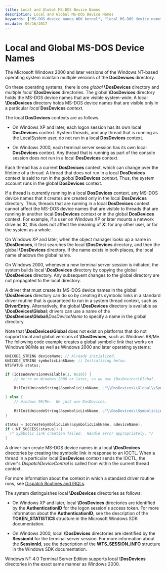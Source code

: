 ```yaml
---
title: Local and Global MS-DOS Device Names
description: Local and Global MS-DOS Device Names
keywords: ["MS-DOS device names WDK kernel", "local MS-DOS device names WDK kernel", "global MS-DOS device names WDK kernel", "DosDevices contexts WDK kernel"]
ms.date: 06/16/2017
---
```


# Local and Global MS-DOS Device Names

The Microsoft Windows 2000 and later versions of the Windows NT-based operating system maintain multiple versions of the **DosDevices** directory.

On these operating systems, there is one *global* **\\DosDevices** directory and multiple *local* **\\DosDevices** directories. The global **\\DosDevices** directory holds the MS-DOS device names that are visible system-wide. A local **\\DosDevices** directory holds MS-DOS device names that are visible only in a particular *local* **DosDevices** *context*.

The local **DosDevices** contexts are as follows.

-   On Windows XP and later, each logon session has its own local **DosDevices** context. System threads, and any thread that is running as the LocalSystem user, do not run in a local **DosDevices** context.

-   On Windows 2000, each terminal server session has its own local **DosDevices** context. Any thread that is running as part of the console session does not run in a local **DosDevices** context.

Each thread has a current **DosDevices** context, which can change over the lifetime of a thread. A thread that does not run in a local **DosDevices** context is said to run in the *global* **DosDevices** *context*. Thus, the system account runs in the global **DosDevices** context.

If a thread is currently running in a local **DosDevices** context, any MS-DOS device names that it creates are created only in the local **DosDevices** directory. Thus, threads that are running in a local **DosDevices** context cannot affect the MS-DOS device names that are visible to threads that are running in another local **DosDevices** context or in the global **DosDevices** context. For example, if a user on Windows XP or later mounts a network drive as **X:**, this does not affect the meaning of **X:** for any other user, or for the system as a whole.

On Windows XP and later, when the object manager looks up a name in **\\DosDevices**, it first searches the local **\\DosDevices** directory, and then the global **\\DosDevices** directory. If the name exists in both places, the local name shadows the global name.

On Windows 2000, whenever a new terminal server session is initiated, the system builds local \\**DosDevices** directory by copying the global **\\DosDevices** directory. Any subsequent changes to the global directory are not propagated to the local directory.

A driver that must create its MS-DOS device names in the global **\\DosDevices** directory can do so by creating its symbolic links in a standard driver routine that is guaranteed to run in a system thread context, such as **DriverEntry**. Alternatively, the global **\\DosDevices** directory is available as **\\DosDevices\\Global**; drivers can use a name of the **\\DosDevices\\Global\\**<em>DosDeviceName</em> to specify a name in the global directory.

Note that **\\DosDevices\\Global** does not exist on platforms that do not support local and global versions of **\\DosDevices**, such as Windows 98/Me. The following code example creates a global symbolic link that works on Windows 98/Me as well as Windows 2000 and later operating systems:

```cpp
UNICODE_STRING deviceName; // Already initialized.
UNICODE_STRING symbolicLinkName; // Initializing below.
NTSTATUS status;

if (IoIsWdmVersionAvailable(1, 0x10)) {
    // We're on Windows 2000 or later, so we use \DosDevices\Global.
 
    RtlInitUnicodeString(&symbolicLinkName, L"\\DosDevices\\Global\\SymbolicLinkName");

} else {
    // Windows 98/Me.  We just use DosDevices.
 
    RtlInitUnicodeString(&symbolicLinkName, L"\\DosDevices\\SymbolicLinkName");
}

status = IoCreateSymbolicLink(&symbolicLinkName, &deviceName);
if (!NT_SUCCESS(status)) {
  /* Symbolic link creation failed.  Handle error appropriately. */
}
```

A driver can create MS-DOS device names in a local **\\DosDevices** directories by creating the symbolic link in response to an IOCTL. When a thread in a particular local **DosDevices** context sends the IOCTL, the driver's *DispatchDeviceControl* is called from within the current thread context.

For more information about the context in which a standard driver routine runs, see [Dispatch Routines and IRQLs](dispatch-routines-and-irqls.md).

The system distinguishes local **\\DosDevices** directories as follows:

-   On Windows XP and later, local **\\DosDevices** directories are identified by the **AuthenticationID** for the logon session's access token. For more information about the **AuthenticationID**, see the description of the **TOKEN\_STATISTICS** structure in the Microsoft Windows SDK documentation.

-   On Windows 2000, local **\\DosDevices** directories are identified by the **SessionId** for the terminal server session. For more information about the **SessionId**, see the description of the **WTS\_SESSION\_INFO** structure in the Windows SDK documentation.

Windows NT 4.0 Terminal Server Edition supports local \\**DosDevices** directories in the exact same manner as Windows 2000.

 

 




